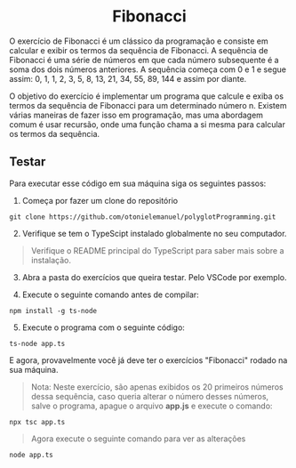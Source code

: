 <h1 align="center">Fibonacci</h1>

O exercício de Fibonacci é um clássico da programação e consiste em calcular e exibir os termos da sequência de Fibonacci. A sequência de Fibonacci é uma série de números em que cada número subsequente é a soma dos dois números anteriores. A sequência começa com 0 e 1 e segue assim: 0, 1, 1, 2, 3, 5, 8, 13, 21, 34, 55, 89, 144 e assim por diante.

O objetivo do exercício é implementar um programa que calcule e exiba os termos da sequência de Fibonacci para um determinado número n. Existem várias maneiras de fazer isso em programação, mas uma abordagem comum é usar recursão, onde uma função chama a si mesma para calcular os termos da sequência.

## Testar

Para executar esse código em sua máquina siga os seguintes passos:

1.  Começa por fazer um clone do repositório
```
git clone https://github.com/otonielemanuel/polyglotProgramming.git
```
2.  Verifique se tem o TypeScipt instalado globalmente no seu computador.

> Verifique o README principal do TypeScript para saber mais sobre a instalação.

3.  Abra a pasta do exercícios que queira testar. Pelo VSCode por exemplo.

4.  Execute o seguinte comando antes de compilar:

```
npm install -g ts-node
```
5.  Execute o programa com o seguinte código:

```
ts-node app.ts
```
E agora, provavelmente você já deve ter o exercícios "Fibonacci" rodado na sua máquina.

> Nota: Neste exercício, são apenas exibidos os 20 primeiros números dessa sequência, caso queria alterar o número desses números, salve o programa, apague o arquivo <strong>app.js</strong> e execute o comando:

```
npx tsc app.ts
```

> Agora execute o seguinte comando para ver as alterações

```
node app.ts
```